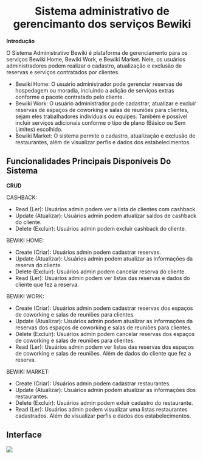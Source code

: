 <div align="center">
<h1>Sistema administrativo de gerencimanto dos serviços Bewiki</h1>
</div>

<strong>Introdução</strong>

O Sistema Administrativo Bewiki é plataforma de gerenciamento para os serviços Bewiki Home, Bewiki Work,  e Bewiki Market. Nele, os usuários administradores podem realizar o cadastro, atualização e exclusão de reservas e serviços contratados por clientes.

- Bewiki Home: O usuário administrador pode gerenciar reservas de hospedagem ou moradia, incluindo a adição de serviços extras conforme o pacote contratado pelo cliente.
- Bewiki Work: O usuário administrador pode cadastrar, atualizar e excluir reservas de espaços de coworking e salas de reuniões para clientes, sejam eles trabalhadores individuais ou equipes. Também é possível incluir serviços adicionais conforme o tipo de plano (Básico ou Sem Limites) escolhido.
- Bewiki Market: O sistema permite o cadastro, atualização e exclusão de restaurantes, além de visualizar perfis e dados dos estabelecimentos.

## Funcionalidades Principais Disponíveis Do Sistema
<strong>CRUD</strong>

CASHBACK:
* Read (Ler): Usuários admin podem ver a lista de clientes com cashback.
* Update (Atualizar): Usuários admin podem atualizar saldos de cashback do cliente.
* Delete (Excluir):  Usuários admin podem excluir  cashback do cliente.

BEWIKI HOME:
* Create (Criar): Usuários admin podem cadastrar reservas. 
* Update (Atualizar): Usuários admin podem atualizar as informações da reserva do cliente.
* Delete (Excluir): Usuários admin podem cancelar reserva do cliente.
* Read (Ler): Usuários admin podem ver listas das reservas e dados do cliente que fez a reserva. 

BEWIKI WORK:
* Create (Criar): Usuários admin podem cadastrar reservas dos espaços de coworking e salas de reuniões para clientes. 
* Update (Atualizar): Usuários admin podem atualizar as informações da reservas dos espaços de coworking e salas de reuniões para clientes.
* Delete (Excluir): Usuários admin podem cancelar reservas dos espaços de coworking e salas de reuniões para clientes.
* Read (Ler): Usuários admin podem ver listas das reservas dos espaços de coworking e salas de reuniões. Além de dados do cliente que fez a reserva.

BEWIKI MARKET:
* Create (Criar): Usuários admin podem cadastrar restaurantes. 
* Update (Atualizar): Usuários admin podem atualizar as informações dos restaurantes.
* Delete (Excluir): Usuários admin podem exluir cadastro do restaurante.
* Read (Ler): Usuários admin podem visualizar uma listas restaurantes cadastrados. Além de visualizar perfis e dados dos estabelecimentos. 

## Interface
<a href="https://xd.adobe.com/view/1b6b9981-f0f6-49a1-b19f-61bfad1df347-4e38/screen/d061efae-7ea6-4297-9517-a9f09fd6b0f4?fullscreen" target="_blank">
  <img src="https://img.shields.io/badge/-xd mockup Bewiki-%237d0041?style=for-the-badge&logo=xd&logoColor=white">
</a>


